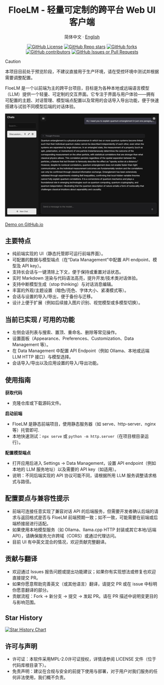 <div align="center">

# FloeLM - 轻量可定制的跨平台 Web UI 客户端

简体中文 · [English](./locales/README.en-US.md)

[![GitHub License](https://img.shields.io/github/license/Floebot/FloeLM?style=flat-square)](https://github.com/Floebot/FloeLM/blob/main/LICENSE)
[![GitHub Repo stars](https://img.shields.io/github/stars/Floebot/FloeLM?style=flat-square)](https://github.com/Floebot/FloeLM/stargazers)
[![GitHub forks](https://img.shields.io/github/forks/Floebot/FloeLM?style=flat-square)](https://github.com/Floebot/FloeLM/network/members)
[![GitHub contributors](https://img.shields.io/github/contributors/Floebot/FloeLM?style=flat-square)](https://github.com/Floebot/FloeLM/graphs/contributors)
[![GitHub Issues or Pull Requests](https://img.shields.io/github/issues/Floebot/FloeLM?style=flat-square)](https://github.com/Floebot/FloeLM/issues)

</div>

> [!CAUTION]
> 本项目目前处于预览阶段，不建议直接用于生产环境，请在受控环境中测试并根据需要调整配置。

FloeLM 是一个以前端为主的跨平台项目，目标是为各种本地或远端语言模型（LLM）提供一个轻量、可定制的交互界面。它专注于界面与用户体验——拥有可配置的主题、对话管理、模型端点配置以及常用的会话导入导出功能，便于快速搭建与试验不同模型后端的对话体验。

![FloeLM Screenshot](./assets/screenshot.jpeg)

[Demo on GitHub.io](https://floebot.github.io/FloeLM)

## 主要特点
- 纯前端实现的 UI（静态托管即可运行前端界面）。
- 可配置的数据与模型端点（在“Data Management”中配置 API endpoint、模型及 API key）。
- 支持长会话与一键清除上下文，便于保持或重置对话状态。
- 实时 Markdown 渲染与代码语法高亮，提升开发/技术类对话体验。
- 支持中断模型生成（stop thinking）与对话消息编辑。
- 丰富的外观/主题设置（暗色/亮色、字体大小、紧凑模式等）。
- 会话与设置的导入/导出，便于备份与迁移。
- 设计上便于扩展（例如后续接入图片识别、视觉模型或多模型切换）。

## 当前已实现 / 可用的功能
- 左侧会话列表与搜索、置顶、重命名、删除等常见操作。
- 设置面板（Appearance、Preferences、Customization、Data Management 等）。
- 在 Data Management 中配置 API Endpoint（例如 Ollama、本地或远端 LLM HTTP 接口）与模型选择。
- 会话导入/导出以及应用设置的导入/导出功能。

## 使用指南

**获取代码**
- 克隆仓库或下载源码文件。

**启动前端**
- FloeLM 是静态前端项目，使用静态服务器（如 serve、http-server、nginx 等）托管即可.
- 本地快速测试：`npx serve` 或 `python -m http.server`（在项目根目录运行）。

**配置模型端点**
- 打开应用后进入 Settings -> Data Management，设置 API endpoint（例如本地的 LLM 服务地址）以及需要的 API key（如适用）。
- 说明：不同后端实现的 API 协议可能不同，请根据所用 LLM 服务调整请求格式与路径。

## 配置要点与兼容性提示
- 前端可连接任意实现了兼容对话 API 的后端服务，但需要开发者确认后端的请求与返回格式是否与 FloeLM 前端预期一致；如不一致，可能需要在前端或后端桥接层进行适配。
- 如果使用本地模型服务（如 Ollama、llama.cpp HTTP 封装或其它本地/远端 API），请确保服务允许跨域（CORS）或通过代理访问。
- 目前 UI 有中英文混合的情况，欢迎贡献完整翻译。

## 贡献与翻译
- 欢迎通过 Issues 报告问题或提出功能建议；如果你有实现想法或修复也欢迎直接提交 PR。
- 如果你愿意帮助完善英文（或其他语言）翻译，请提交 PR 或在 issue 中标明你愿意翻译的部分。
- 贡献流程：Fork -> 新分支 -> 提交 -> 发起 PR。请在 PR 描述中说明变更目的与影响范围。

## Star History

[![Star History Chart](https://api.star-history.com/svg?repos=Floebot/FloeLM&type=Date)](https://www.star-history.com/#Floebot/FloeLM&Date)

## 许可与声明
- 许可证：本软件采用MPL-2.0许可证授权，详情请参阅 LICENSE 文件（位于代码库根目录下）。
- 免责声明：建议在合规与安全的前提下使用与部署，对于用户对我们服务的任何非法使用，我们概不负责。
